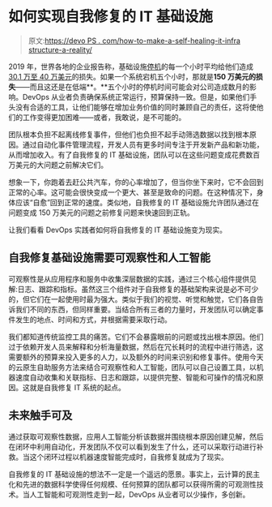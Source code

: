 # 如何实现自我修复的 IT 基础设施

> 原文:[https://devo PS . com/how-to-make-a-self-healing-it-infra structure-a-reality/](https://devops.com/how-to-make-a-self-healing-it-infrastructure-a-reality/)

2019 年，世界各地的企业报告称，基础设施[停机](https://devops.com/?s=IT%20infrastructure)的每一个小时平均给他们造成[30.1 万至 40 万美元](https://www.statista.com/statistics/753938/worldwide-enterprise-server-hourly-downtime-cost/)的损失。如果一个系统宕机五个小时，那就是**150 万美元的损失**——而且这还是在低端**。**五个小时的停机时间可能会对公司造成数月的影响。DevOps 从业者负责确保系统正常运行，预算保持一致。但是，如果他们手头没有合适的工具，让他们能够在增加业务价值的同时兼顾自己的责任，这将使他们的工作变得更加困难——或者，我敢说，是不可能的。

团队根本负担不起离线修复事件，但他们也负担不起手动筛选数据以找到根本原因。通过自动化事件管理流程，开发人员有更多时间专注于开发新产品和新功能，从而增加收入。有了自我修复的 IT 基础设施，团队可以在这些问题变成花费数百万美元的大问题之前解决它们。

想象一下，你跑着去赶公共汽车，你的心率增加了，但当你坐下来时，它不会回到正常的心率。这可能会很快变成一个更大、甚至是致命的问题。在这种情况下，身体应该“自愈”回到正常的速度。类似地，自我修复的 IT 基础设施允许团队通过在问题变成 150 万美元的问题之前修复问题来快速回到正轨。

让我们看看 DevOps 实践者如何将自我修复的 IT 基础设施变为现实。

## 自我修复基础设施需要可观察性和人工智能

可观察性是从应用程序和服务中收集深层数据的实践，通过三个核心组件提供见解:日志、跟踪和指标。虽然这三个组件对于自我修复的基础架构来说是必不可少的，但它们在一起使用时最为强大。类似于我们的视觉、听觉和触觉，它们各自告诉我们不同的东西，但同样重要。当结合所有三者的力量时，开发团队可以确定事件发生的地点、时间和方式，并根据需要采取行动。

我们都知道传统监控工具的痛苦。它们不会暴露眼前的问题或找出根本原因。他们过于依赖开发人员来解释和分析海量数据，然后在冗长耗时的流程中进行筛选，这需要额外的预算来投入更多的人力，以及额外的时间来识别和修复事件。使用今天的云原生自助服务方法来结合可观察性和人工智能，团队可以自己设置工具，以机器速度自动收集和关联指标、日志和跟踪，以提供完整、智能和可操作的情况和原因。这就是自我修复 IT 系统的起点。

## 未来触手可及

通过获取可观察性数据，应用人工智能分析该数据并围绕根本原因创建见解，然后在闭环中利用自动化，开发团队不仅可以看到发生了什么，还可以采取行动进行补救。当这个闭环过程以机器速度智能完成时，自我修复就成为了现实。

自我修复的 IT 基础设施的想法不一定是一个遥远的愿景。事实上，云计算的民主化和先进的数据科学使得任何规模、任何预算的团队都可以获得所需的可观测性技术。当人工智能和可观测性走到一起，DevOps 从业者可以少操作，多创新。